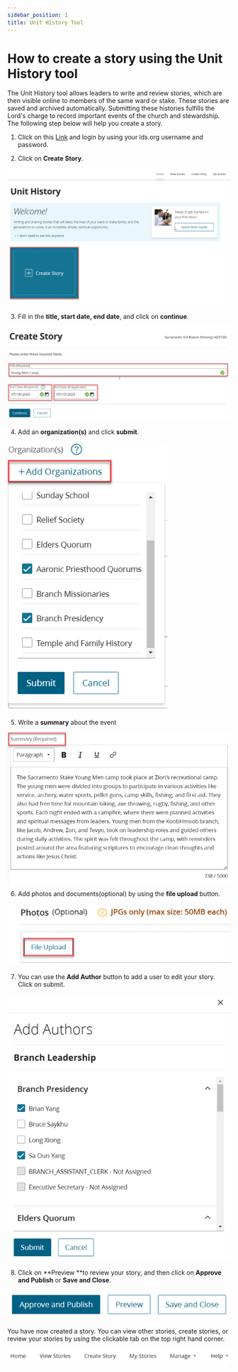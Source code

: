 ```yaml
---
sidebar_position: 1
title: Unit History Tool
---
```


# How to create a story using the Unit History tool

The Unit History tool allows leaders to write and review stories, which are then visible online to members of the same ward or stake. These stories are saved and archived automatically. Submitting these histories fulfills the Lord's charge to record important events of the church and stewardship. The following step below will help you create a story.

1. Click on this [Link](https://unithistory.churchofjesuschrist.org/?lang=eng) and login by using your lds.org username and password.

2. Click on **Create Story**.

![Enter image alt description](Images/RR2_Image_1.png)

3. Fill in the **title, start date, end date**, and click on **continue**.

![Enter image alt description](Images/NHY_Image_2.png)

4. Add an **organization(s)** and click **submit**.

![Enter image alt description](Images/6Ci_Image_3.png)

5. Write a **summary** about the event

![Enter image alt description](Images/Gjg_Image_4.png)

6. Add photos and documents(optional) by using the **file upload** button.

![Enter image alt description](Images/XVN_Image_5.png)

7. You can use the **Add Author** button to add a user to edit your story. Click on submit.

![Enter image alt description](Images/iuq_Image_7.png)

8. Click on **Preview **to review your story, and then click on **Approve and Publish** or **Save and Close**. 

![Enter image alt description](Images/DyT_Image_8.png)

You have now created a story. You can view other stories, create stories, or review your stories by using the clickable tab on the top right hand corner.

![Enter image alt description](Images/sgq_Image_9.png)
